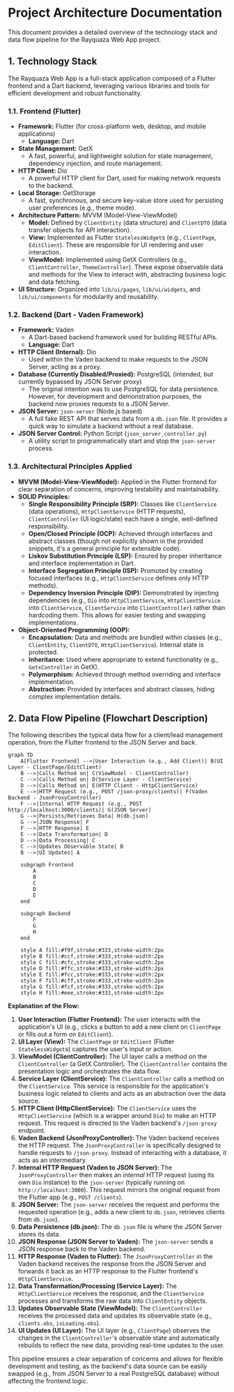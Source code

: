 # Project Architecture Documentation

This document provides a detailed overview of the technology stack and data flow pipeline for the Rayquaza Web App project.

## 1. Technology Stack

The Rayquaza Web App is a full-stack application composed of a Flutter frontend and a Dart backend, leveraging various libraries and tools for efficient development and robust functionality.

### 1.1. Frontend (Flutter)

*   **Framework:** Flutter (for cross-platform web, desktop, and mobile applications)
    *   **Language:** Dart
*   **State Management:** GetX
    *   A fast, powerful, and lightweight solution for state management, dependency injection, and route management.
*   **HTTP Client:** Dio
    *   A powerful HTTP client for Dart, used for making network requests to the backend.
*   **Local Storage:** GetStorage
    *   A fast, synchronous, and secure key-value store used for persisting user preferences (e.g., theme mode).
*   **Architecture Pattern:** MVVM (Model-View-ViewModel)
    *   **Model:** Defined by `ClientEntity` (data structure) and `ClientDTO` (data transfer objects for API interaction).
    *   **View:** Implemented as Flutter `StatelessWidget`s (e.g., `ClientPage`, `EditClient`). These are responsible for UI rendering and user interaction.
    *   **ViewModel:** Implemented using GetX Controllers (e.g., `ClientController`, `ThemeController`). These expose observable data and methods for the View to interact with, abstracting business logic and data fetching.
*   **UI Structure:** Organized into `lib/ui/pages`, `lib/ui/widgets`, and `lib/ui/components` for modularity and reusability.

### 1.2. Backend (Dart - Vaden Framework)

*   **Framework:** Vaden
    *   A Dart-based backend framework used for building RESTful APIs.
    *   **Language:** Dart
*   **HTTP Client (Internal):** Dio
    *   Used within the Vaden backend to make requests to the JSON Server, acting as a proxy.
*   **Database (Currently Disabled/Proxied):** PostgreSQL (intended, but currently bypassed by JSON Server proxy)
    *   The original intention was to use PostgreSQL for data persistence. However, for development and demonstration purposes, the backend now proxies requests to a JSON Server.
*   **JSON Server:** `json-server` (Node.js based)
    *   A full fake REST API that serves data from a `db.json` file. It provides a quick way to simulate a backend without a real database.
*   **JSON Server Control:** Python Script (`json_server_controller.py`)
    *   A utility script to programmatically start and stop the `json-server` process.

### 1.3. Architectural Principles Applied

*   **MVVM (Model-View-ViewModel):** Applied in the Flutter frontend for clear separation of concerns, improving testability and maintainability.
*   **SOLID Principles:**
    *   **Single Responsibility Principle (SRP):** Classes like `ClientService` (data operations), `HttpClientService` (HTTP requests), `ClientController` (UI logic/state) each have a single, well-defined responsibility.
    *   **Open/Closed Principle (OCP):** Achieved through interfaces and abstract classes (though not explicitly shown in the provided snippets, it's a general principle for extensible code).
    *   **Liskov Substitution Principle (LSP):** Ensured by proper inheritance and interface implementation in Dart.
    *   **Interface Segregation Principle (ISP):** Promoted by creating focused interfaces (e.g., `HttpClientService` defines only HTTP methods).
    *   **Dependency Inversion Principle (DIP):** Demonstrated by injecting dependencies (e.g., `Dio` into `HttpClientService`, `HttpClientService` into `ClientService`, `ClientService` into `ClientController`) rather than hardcoding them. This allows for easier testing and swapping implementations.
*   **Object-Oriented Programming (OOP):**
    *   **Encapsulation:** Data and methods are bundled within classes (e.g., `ClientEntity`, `ClientDTO`, `HttpClientService`). Internal state is protected.
    *   **Inheritance:** Used where appropriate to extend functionality (e.g., `GetxController` in GetX).
    *   **Polymorphism:** Achieved through method overriding and interface implementation.
    *   **Abstraction:** Provided by interfaces and abstract classes, hiding complex implementation details.

## 2. Data Flow Pipeline (Flowchart Description)

The following describes the typical data flow for a client/lead management operation, from the Flutter frontend to the JSON Server and back.

```mermaid
graph TD
    A[Flutter Frontend] -->|User Interaction (e.g., Add Client)| B(UI Layer - ClientPage/EditClient)
    B -->|Calls Method on| C(ViewModel - ClientController)
    C -->|Calls Method on| D(Service Layer - ClientService)
    D -->|Calls Method on| E(HTTP Client - HttpClientService)
    E -->|HTTP Request (e.g., POST /json-proxy/clients)| F(Vaden Backend - JsonProxyController)
    F -->|Internal HTTP Request (e.g., POST http://localhost:3000/clients)| G(JSON Server)
    G -->|Persists/Retrieves Data| H(db.json)
    G -->|JSON Response| F
    F -->|HTTP Response| E
    E -->|Data Transformation| D
    D -->|Data Processing| C
    C -->|Updates Observable State| B
    B -->|UI Updates| A

    subgraph Frontend
        A
        B
        C
        D
        E
    end

    subgraph Backend
        F
        G
        H
    end

    style A fill:#f9f,stroke:#333,stroke-width:2px
    style B fill:#ccf,stroke:#333,stroke-width:2px
    style C fill:#cfc,stroke:#333,stroke-width:2px
    style D fill:#ffc,stroke:#333,stroke-width:2px
    style E fill:#fcc,stroke:#333,stroke-width:2px
    style F fill:#cff,stroke:#333,stroke-width:2px
    style G fill:#fcf,stroke:#333,stroke-width:2px
    style H fill:#eee,stroke:#333,stroke-width:2px
```

**Explanation of the Flow:**

1.  **User Interaction (Flutter Frontend):** The user interacts with the application's UI (e.g., clicks a button to add a new client on `ClientPage` or fills out a form on `EditClient`).
2.  **UI Layer (View):** The `ClientPage` or `EditClient` (Flutter `StatelessWidget`s) captures the user's input or action.
3.  **ViewModel (ClientController):** The UI layer calls a method on the `ClientController` (a GetX Controller). The `ClientController` contains the presentation logic and orchestrates the data flow.
4.  **Service Layer (ClientService):** The `ClientController` calls a method on the `ClientService`. This service is responsible for the application's business logic related to clients and acts as an abstraction over the data source.
5.  **HTTP Client (HttpClientService):** The `ClientService` uses the `HttpClientService` (which is a wrapper around `Dio`) to make an HTTP request. This request is directed to the Vaden backend's `/json-proxy` endpoint.
6.  **Vaden Backend (JsonProxyController):** The Vaden backend receives the HTTP request. The `JsonProxyController` is specifically designed to handle requests to `/json-proxy`. Instead of interacting with a database, it acts as an intermediary.
7.  **Internal HTTP Request (Vaden to JSON Server):** The `JsonProxyController` then makes an *internal* HTTP request (using its own `Dio` instance) to the `json-server` (typically running on `http://localhost:3000`). This request mirrors the original request from the Flutter app (e.g., `POST /clients`).
8.  **JSON Server:** The `json-server` receives the request and performs the requested operation (e.g., adds a new client to `db.json`, retrieves clients from `db.json`).
9.  **Data Persistence (db.json):** The `db.json` file is where the JSON Server stores its data.
10. **JSON Response (JSON Server to Vaden):** The `json-server` sends a JSON response back to the Vaden backend.
11. **HTTP Response (Vaden to Flutter):** The `JsonProxyController` in the Vaden backend receives the response from the JSON Server and forwards it back as an HTTP response to the Flutter frontend's `HttpClientService`.
12. **Data Transformation/Processing (Service Layer):** The `HttpClientService` receives the response, and the `ClientService` processes and transforms the raw data into `ClientEntity` objects.
13. **Updates Observable State (ViewModel):** The `ClientController` receives the processed data and updates its observable state (e.g., `clients.obs`, `isLoading.obs`).
14. **UI Updates (UI Layer):** The UI layer (e.g., `ClientPage`) observes the changes in the `ClientController`'s observable state and automatically rebuilds to reflect the new data, providing real-time updates to the user.

This pipeline ensures a clear separation of concerns and allows for flexible development and testing, as the backend's data source can be easily swapped (e.g., from JSON Server to a real PostgreSQL database) without affecting the frontend logic.
